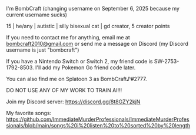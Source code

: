 I'm BombCraft (changing username on September 6, 2025 because my current username sucks)

15 | he/any | autistic | silly bisexual cat | gd creator, 5 creator points

If you need to contact me for anything, email me at bombcraft2010@gmail.com or send me a message on Discord (my Discord username is just "bombcraft")

If you have a Nintendo Switch or Switch 2, my friend code is SW-2753-1792-8503. I'll add my Pokemon Go friend code later.

You can also find me on Splatoon 3 as BombCraft♪#2777.

DO NOT USE ANY OF MY WORK TO TRAIN AI!!!


Join my Discord server: https://discord.gg/8t8GZY2kjN

My favorite songs: https://github.com/ImmediateMurderProfessionals/ImmediateMurderProfessionals/blob/main/songs%20i%20listen%20to%20sorted%20by%20length

